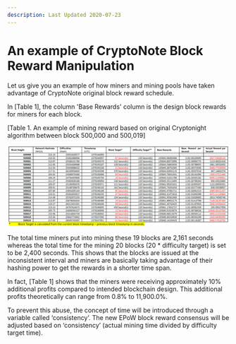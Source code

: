 ```yaml
---
description: Last Updated 2020-07-23
---
```


# An example of CryptoNote Block Reward Manipulation

Let us give you an example of how miners and mining pools have taken advantage of CryptoNote original block reward schedule.

In \[Table 1\], the column 'Base Rewards' column is the design block rewards for miners for each block.

\[Table 1. An example of mining reward based on original Cryptonight algorithm between block 500,000 and 500,019\]

![](../../../.gitbook/assets/3%20%281%29.png)

The total time miners put into mining these 19 blocks are 2,161 seconds whereas the total time for the mining 20 blocks \(20 \* difficulty target\) is set to be 2,400 seconds. This shows that the blocks are issued at the inconsistent interval and miners are basically taking advantage of their hashing power to get the rewards in a shorter time span.

In fact, \[Table 1\] shows that the miners were receiving approximately 10% additional profits compared to intended blockchain design. This additional profits theoretically can range from 0.8% to 11,900.0%.

To prevent this abuse, the concept of time will be introduced through a variable called ‘consistency’. The new EPoW block reward consensus will be adjusted based on ‘consistency’ \(actual mining time divided by difficulty target time\). 

